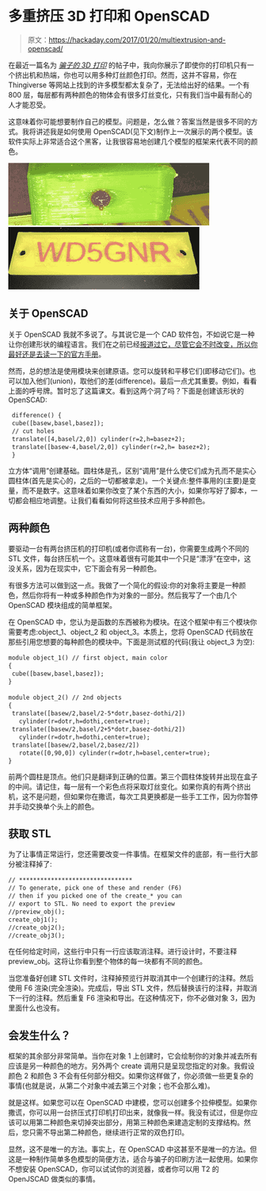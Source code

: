 # 多重挤压 3D 打印和 OpenSCAD

> 原文：<https://hackaday.com/2017/01/20/multiextrusion-and-openscad/>

在最近一篇名为 [*骗子的 3D 打印*](http://hackaday.com/2016/12/27/liars-3d-printing-multiple-colors-with-one-extruder/) 的帖子中，我向你展示了即使你的打印机只有一个挤出机和热端，你也可以用多种灯丝颜色打印。然而，这并不容易，你在 Thingiverse 等网站上找到的许多模型都太复杂了，无法给出好的结果。一个有 800 层，每层都有两种颜色的物体会有很多灯丝变化，只有我们当中最有耐心的人才能忍受。

这意味着你可能想要制作自己的模型。问题是，怎么做？答案当然是很多不同的方式。我将讲述我是如何使用 OpenSCAD(见下文)制作上一次展示的两个模型。该软件实际上非常适合这个黑客，让我很容易地创建几个模型的框架来代表不同的颜色。

 [![dot](img/10e1078701975732f8af89b9470b8d0f.png "dot")](https://hackaday.com/2016/12/27/liars-3d-printing-multiple-colors-with-one-extruder/dot/)  [![wd5gnrsm](img/46ad47f84ba59d4f00ecabccbf1e692a.png "wd5gnrsm")](https://hackaday.com/2016/12/27/liars-3d-printing-multiple-colors-with-one-extruder/wd5gnrsm/) 

## 关于 OpenSCAD

关于 OpenSCAD 我就不多说了。与其说它是一个 CAD 软件包，不如说它是一种让你创建形状的编程语言。我们在之前已经[报道过它，尽管它会不时改变，所以你最好还是去读一下](http://hackaday.com/2013/12/11/3d-printering-making-a-thing-with-openscad/)[的官方手册](http://www.openscad.org/documentation.html)。

然而，总的想法是使用模块来创建原语。您可以旋转和平移它们(即移动它们)。也可以加入他们(union)，取他们的差(difference)。最后一点尤其重要。例如，看看上面的呼号牌。暂时忘了这篇课文。看到这两个洞了吗？下面是创建该形状的 OpenSCAD:

```
 difference() {
 cube([basew,basel,basez]);
 // cut holes
 translate([4,basel/2,0]) cylinder(r=2,h=basez+2);
 translate([basew-4,basel/2,0]) cylinder(r=2,h= basez+2);
 }
```

立方体“调用”创建基础。圆柱体是孔，区别“调用”是什么使它们成为孔而不是实心圆柱体(首先是实心的，之后的一切都被拿走)。一个关键点:整件事用的(主要)是变量，而不是数字。这意味着如果你改变了某个东西的大小，如果你写好了脚本，一切都会相应地调整。让我们看看如何将这些技术应用于多种颜色。

## 两种颜色

要驱动一台有两台挤压机的打印机(或者你谎称有一台)，你需要生成两个不同的 STL 文件，每台挤压机一个。这意味着很有可能其中一个只是“漂浮”在空中，这没关系，因为在现实中，它下面会有另一种颜色。

有很多方法可以做到这一点。我做了一个简化的假设:你的对象将主要是一种颜色，然后你将有一种或多种颜色作为对象的一部分。然后我写了一个由几个 OpenSCAD 模块组成的简单框架。

在 OpenSCAD 中，您认为是函数的东西被称为模块。在这个框架中有三个模块你需要考虑:object_1、object_2 和 object_3。本质上，您将 OpenSCAD 代码放在那些引用您想要的每种颜色的模块中。下面是测试框的代码(我让 object_3 为空):

```
module object_1() // first object, main color
{
 cube([basew,basel,basez]);
}

module object_2() // 2nd objects
{
 translate([basew/2,basel/2-5*dotr,basez-dothi/2])
   cylinder(r=dotr,h=dothi,center=true);
 translate([basew/2,basel/2+5*dotr,basez-dothi/2])
   cylinder(r=dotr,h=dothi,center=true);
 translate([basew/2,basel/2,basez/2])
   rotate([0,90,0]) cylinder(r=dotr,h=basel,center=true);
}
```

前两个圆柱是顶点。他们只是翻译到正确的位置。第三个圆柱体旋转并出现在盒子的中间。请记住，每一层有一个彩色点将采取灯丝变化。如果你真的有两个挤出机，这不是问题，但如果你在撒谎，每次工具更换都是一些手工工作，因为你暂停并手动交换单个头上的颜色。

## 获取 STL

为了让事情正常运行，您还需要改变一件事情。在框架文件的底部，有一些行大部分被注释掉了:

```
// ********************************
// To generate, pick one of these and render (F6)
// then if you picked one of the create_* you can
// export to STL. No need to export the preview
//preview_obj();
create_obj1();
//create_obj2();
//create_obj3();
```

在任何给定时间，这些行中只有一行应该取消注释。进行设计时，不要注释 preview_obj。这将让你看到整个物体的每一块都有不同的颜色。

当您准备好创建 STL 文件时，注释掉预览行并取消其中一个创建行的注释。然后使用 F6 渲染(完全渲染)。完成后，导出 STL 文件，然后替换该行的注释，并取消下一行的注释。然后重复 F6 渲染和导出。在这种情况下，你不必做对象 3，因为里面什么也没有。

## 会发生什么？

框架的其余部分非常简单。当你在对象 1 上创建时，它会绘制你的对象并减去所有应该是另一种颜色的地方。另外两个 create 调用只是呈现您指定的对象。我假设颜色 2 和颜色 3 不会有任何部分相交。如果你这样做了，你必须做一些更复杂的事情(也就是说，从第二个对象中减去第三个对象；也不会那么难)。

就是这样。如果您可以在 OpenSCAD 中建模，您可以创建多个拉伸模型。如果你撒谎，你可以用一台挤压式打印机打印出来，就像我一样。我没有试过，但是你应该可以用第二种颜色来切掉突出部分，用第三种颜色来建造定制的支撑结构。然后，您只需不导出第二种颜色，继续进行正常的双色打印。

显然，这不是唯一的方法。事实上，在 OpenSCAD 中这甚至不是唯一的方法。但这是一种制作简单多色模型的简便方法，适合与骗子的印刷方法一起使用。如果你不想安装 OpenSCAD，你可以试试你的浏览器，或者你可以用 T2 的 OpenJSCAD 做类似的事情。